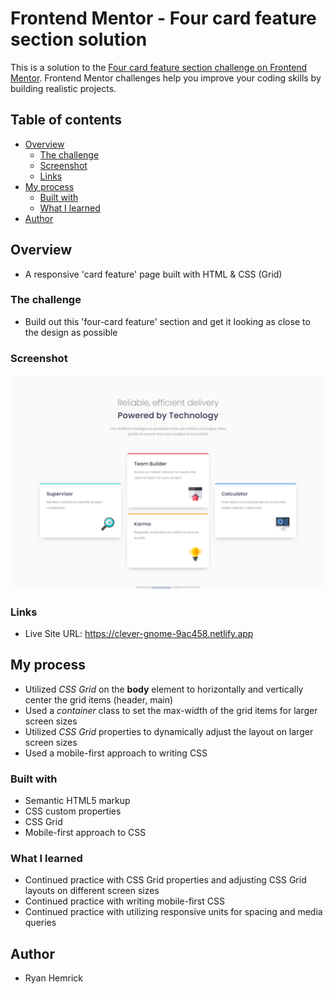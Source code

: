 # Frontend Mentor - Four card feature section solution
This is a solution to the [Four card feature section challenge on Frontend Mentor](https://www.frontendmentor.io/challenges/four-card-feature-section-weK1eFYK). Frontend Mentor challenges help you improve your coding skills by building realistic projects. 


## Table of contents

- [Overview](#overview)
  - [The challenge](#the-challenge)
  - [Screenshot](#screenshot)
  - [Links](#links)
- [My process](#my-process)
  - [Built with](#built-with)
  - [What I learned](#what-i-learned)
- [Author](#author)


## Overview
- A responsive 'card feature' page built with HTML & CSS (Grid)


### The challenge
- Build out this 'four-card feature' section and get it looking as close to the design as possible


### Screenshot
![](./screenshot.png)


### Links
- Live Site URL: https://clever-gnome-9ac458.netlify.app


## My process
- Utilized *CSS Grid* on the **body** element to horizontally and vertically center the grid items (header, main)
- Used a *container* class to set the max-width of the grid items for larger screen sizes
- Utilized *CSS Grid* properties to dynamically adjust the layout on larger screen sizes
- Used a mobile-first approach to writing CSS
 

### Built with
- Semantic HTML5 markup
- CSS custom properties
- CSS Grid
- Mobile-first approach to CSS


### What I learned
- Continued practice with CSS Grid properties and adjusting CSS Grid layouts on different screen sizes
- Continued practice with writing mobile-first CSS
- Continued practice with utilizing responsive units for spacing and media queries


## Author
- Ryan Hemrick